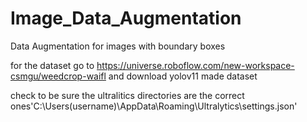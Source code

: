 # Image_Data_Augmentation
Data Augmentation for images with boundary boxes

for the dataset go to https://universe.roboflow.com/new-workspace-csmgu/weedcrop-waifl and download yolov11 made dataset

check to be sure the ultralitics directories are the correct ones'C:\Users\(username)\AppData\Roaming\Ultralytics\settings.json'